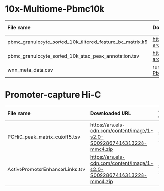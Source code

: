 # 10x-Multiome-Pbmc10k

| File name                                                 | Downloaded URL                                                                                                                          | Access date  |
| :-------------------------------------------------------- | :-------------------------------------------------------------------------------------------------------------------------------------- | :----------- |
| pbmc_granulocyte_sorted_10k_filtered_feature_bc_matrix.h5 | https://cf.10xgenomics.com/samples/cell-arc/1.0.0/pbmc_granulocyte_sorted_10k/pbmc_granulocyte_sorted_10k_filtered_feature_bc_matrix.h5 | Jan 14, 2021 |
| pbmc_granulocyte_sorted_10k_atac_peak_annotation.tsv      | https://cf.10xgenomics.com/samples/cell-arc/1.0.0/pbmc_granulocyte_sorted_10k/pbmc_granulocyte_sorted_10k_atac_peak_annotation.tsv      | Jan 14, 2021 |
| wnn_meta_data.csv                                         | running https://github.com/gao-lab/GLUE/blob/master/data/download/10x-Multiome-Pbmc10k/wnn.r                                            | Jan 14, 2021 |

# Promoter-capture Hi-C
| File name                       | Downloaded URL                                                          | Access date |
| :------------------------------ | :---------------------------------------------------------------------- | :---------- |
| PCHiC_peak_matrix_cutoff5.tsv   | https://ars.els-cdn.com/content/image/1-s2.0-S0092867416313228-mmc4.zip | Sep 5, 2016 |
| ActivePromoterEnhancerLinks.tsv | https://ars.els-cdn.com/content/image/1-s2.0-S0092867416313228-mmc4.zip | Sep 5, 2016 |
